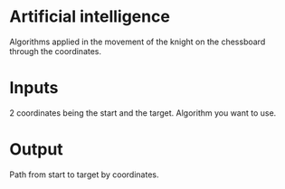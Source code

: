 # Artificial intelligence

Algorithms applied in the movement of the knight on the chessboard through the coordinates.

# Inputs

2 coordinates being the start and the target.
Algorithm you want to use.

# Output

Path from start to target by coordinates.
